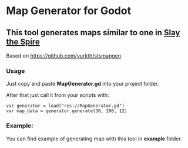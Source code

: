 # Map Generator for Godot
## This tool generates maps similar to one in [Slay the Spire](https://store.steampowered.com/app/646570/Slay_the_Spire/)

Based on https://github.com/yurkth/stsmapgen

### Usage 
Just copy and paste **MapGenerator.gd** into your project folder.

After that just call it from your scripts with:
```
var generator = load("res://MapGenerator.gd")
var map_data = generator.generate(30, 200, 12)
```

### Example:
You can find example of generating map with this tool in **example** folder.